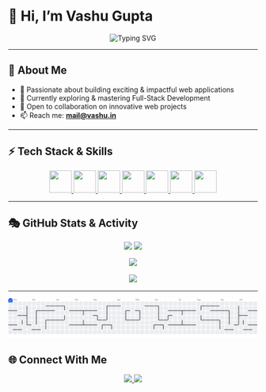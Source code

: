 # 👋 Hi, I’m **Vashu Gupta**  

<p align="center">
  <img src="https://readme-typing-svg.demolab.com?font=Fira+Code&weight=600&size=28&pause=1000&color=00F0FF&center=true&vCenter=true&width=650&lines=Full-Stack+Developer;Tech+Enthusiast;Open+to+Collaboration;Building+Exciting+Web+Apps" alt="Typing SVG" />
</p>

---

## 🌌 **About Me**  

- 🚀 Passionate about building exciting & impactful web applications  
- 🌱 Currently exploring & mastering Full-Stack Development  
- 🤝 Open to collaboration on innovative web projects  
- 📫 Reach me: **[mail@vashu.in](mailto:mail@vashu.in)**  

---

## ⚡ **Tech Stack & Skills**  

<p align="center">
<a href="https://developer.mozilla.org/en-US/docs/Web/JavaScript" target="_blank" rel="noreferrer">
  <img src="https://raw.githubusercontent.com/danielcranney/readme-generator/main/public/icons/skills/javascript-colored.svg" width="45" height="45" />
</a>
<a href="https://www.typescriptlang.org/" target="_blank" rel="noreferrer">
  <img src="https://raw.githubusercontent.com/danielcranney/readme-generator/main/public/icons/skills/typescript-colored.svg" width="45" height="45" />
</a>
<a href="https://nextjs.org/" target="_blank" rel="noreferrer">
  <img src="https://cdn.jsdelivr.net/gh/devicons/devicon/icons/nextjs/nextjs-original-wordmark.svg" width="45" height="45" />
</a>
<a href="https://nodejs.org/" target="_blank" rel="noreferrer">
  <img src="https://raw.githubusercontent.com/danielcranney/readme-generator/main/public/icons/skills/nodejs-colored.svg" width="45" height="45" />
</a>
<a href="https://tailwindcss.com/" target="_blank" rel="noreferrer">
  <img src="https://www.vectorlogo.zone/logos/tailwindcss/tailwindcss-icon.svg" width="45" height="45" />
</a>
<a href="https://www.mongodb.com/" target="_blank" rel="noreferrer">
  <img src="https://raw.githubusercontent.com/danielcranney/readme-generator/main/public/icons/skills/mongodb-colored.svg" width="45" height="45" />
</a>
<a href="https://www.mysql.com/" target="_blank" rel="noreferrer">
  <img src="https://cdn.jsdelivr.net/gh/devicons/devicon/icons/mysql/mysql-original-wordmark.svg" width="45" height="45" />
</a>
</p>

---

## 🎭 **GitHub Stats & Activity**  

<p align="center">
  <img src="https://github-readme-stats.vercel.app/api?username=Vashu2707&show_icons=true&theme=radical&title_color=00F0FF&icon_color=FF00FF" height="165" />
  <img src="https://github-readme-streak-stats.herokuapp.com?user=Vashu2707&theme=radical&ring=FF00FF&fire=00F0FF&currStreakLabel=00F0FF" height="165" />
</p>  

<p align="center">
  <img src="https://github-readme-stats.vercel.app/api/top-langs/?username=Vashu2707&layout=compact&theme=radical&title_color=00F0FF" height="165" />
</p>

<p align="center">
  <img src="https://github-readme-activity-graph.vercel.app/graph?username=Vashu2707&theme=react-dark&bg_color=0D1117&color=00F0FF&line=FF00FF&point=FFFFFF" />
</p>

---


<picture>
  <source media="(prefers-color-scheme: dark)" srcset="https://raw.githubusercontent.com/Vashu2707/Vashu2707/output/pacman-contribution-graph-dark.svg">
  <source media="(prefers-color-scheme: light)" srcset="https://raw.githubusercontent.com/Vashu2707/Vashu2707/output/pacman-contribution-graph.svg">
  <img alt="pacman contribution graph" src="https://raw.githubusercontent.com/nikko-notanengineer/nikko-notanengineer/output/pacman-contribution-graph.svg">
</picture>

## 🌐 **Connect With Me**  

<p align="center">
<a href="mailto:mail@vashu.in" target="_blank">
  <img src="https://img.shields.io/badge/Email-FF00FF?style=for-the-badge&logo=gmail&logoColor=white" />
</a>
<a href="https://vashu.in" target="_blank">
  <img src="https://img.shields.io/badge/Portfolio-00F0FF?style=for-the-badge&logo=About.me&logoColor=black" />
</a>
</p>
